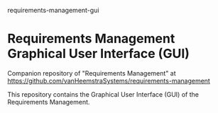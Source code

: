 requirements-management-gui
# Requirements Management Graphical User Interface (GUI)

Companion repository of "Requirements Management" at https://github.com/vanHeemstraSystems/requirements-management

This repository contains the Graphical User Interface (GUI) of the Requirements Management.
